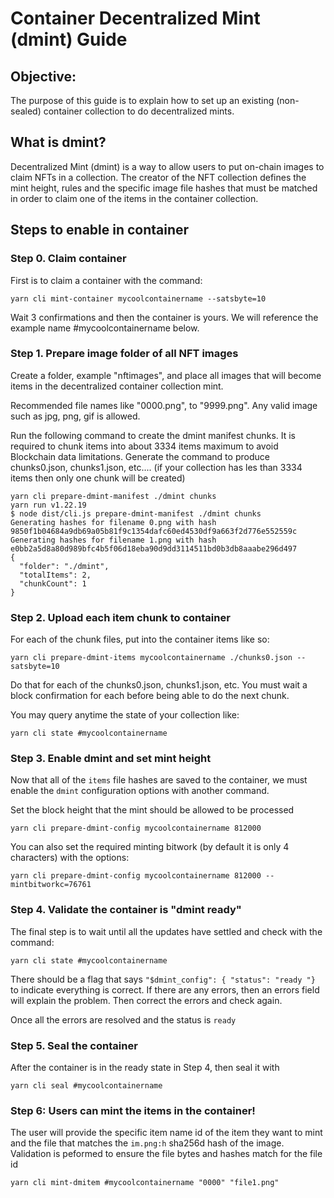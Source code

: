 # Container Decentralized Mint (dmint) Guide

## Objective:

The purpose of this guide is to explain how to set up an existing (non-sealed) container collection to do decentralized mints.

## What is dmint?

Decentralized Mint (dmint) is a way to allow users to put on-chain images to claim NFTs in a collection. The creator of the NFT collection
defines the mint height, rules and the specific image file hashes that must be matched in order to claim one of the items in the container collection.

## Steps to enable in container

### Step 0. Claim container 

First is to claim a container with the command:

```
yarn cli mint-container mycoolcontainername --satsbyte=10
```

Wait 3 confirmations and then the container is yours. We will reference the example name #mycoolcontainername below.

### Step 1. Prepare image folder of all NFT images

Create a folder, example "nftimages", and place all images that will become items in the decentralized container collection mint.

Recommended file names like "0000.png", to "9999.png". Any valid image such as jpg, png, gif is allowed. 

Run the following command to create the dmint manifest chunks. It is required to chunk items into about 3334 items maximum to avoid Blockchain data
limitations.  Generate the command to produce chunks0.json, chunks1.json, etc.... (if your collection has les than 3334 items then only one chunk will be created)

```
yarn cli prepare-dmint-manifest ./dmint chunks
yarn run v1.22.19
$ node dist/cli.js prepare-dmint-manifest ./dmint chunks
Generating hashes for filename 0.png with hash 9850f1b04684a9db69a05b81f9c1354dafc60ed4530df9a663f2d776e552559c
Generating hashes for filename 1.png with hash e0bb2a5d8a80d989bfc4b5f06d18eba90d9dd3114511bd0b3db8aaabe296d497
{
  "folder": "./dmint",
  "totalItems": 2,
  "chunkCount": 1
}

```

### Step 2. Upload each item chunk to container

For each of the chunk files, put into the container items like so:

```
yarn cli prepare-dmint-items mycoolcontainername ./chunks0.json --satsbyte=10
```

Do that for each of the chunks0.json, chunks1.json, etc. You must wait a block confirmation for each before being able to do the next chunk.

You may query anytime the state of your collection like:

```
yarn cli state #mycoolcontainername
```

### Step 3. Enable dmint and set mint height

Now that all of the `items` file hashes are saved to the container, we must enable the `dmint` configuration options with another command.

Set the block height that the mint should be allowed to be processed 

```
yarn cli prepare-dmint-config mycoolcontainername 812000 
```

You can also set the required minting bitwork (by default it is only 4 characters) with the options:

```
yarn cli prepare-dmint-config mycoolcontainername 812000 --mintbitworkc=76761
```

### Step 4. Validate the container is "dmint ready"

The final step is to wait until all the updates have settled and check with the command:

```
yarn cli state #mycoolcontainername
```

There should be a flag that says `"$dmint_config": { "status": "ready "}` to indicate everything is correct.
If there are any errors, then an errors field will explain the problem. Then correct the errors and check again.

Once all the errors are resolved and the status is `ready`

### Step 5. Seal the container  

After the container is in the ready state in Step 4, then seal it with

```
yarn cli seal #mycoolcontainername
```

### Step 6: Users can mint the items in the container!

The user will provide the specific item name id of the item they want to mint and the file that matches the `im.png:h` sha256d hash of the image.
Validation is peformed to ensure the file bytes and hashes match for the file id

```
yarn cli mint-dmitem #mycoolcontainername "0000" "file1.png"
```
